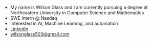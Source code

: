 - My name is Wilson Glass and I am currently pursuing a degree at Northeastern University in Computer Science and Mathematics
- SWE Intern @ Nasdaq
- Interested in AI, Machine Learning, and automation
- [LinkedIn](https://www.linkedin.com/in/wilson-glass-144772223/)
- wilsonglass503@gmail.com
